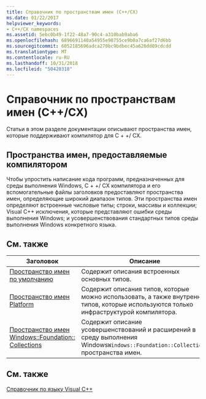 ```yaml
---
title: Справочник по пространствам имен (C++/CX)
ms.date: 01/22/2017
helpviewer_keywords:
- C++/CX namespaces
ms.assetid: 5ebc0b49-1f22-48a7-90c4-a310bab9aba6
ms.openlocfilehash: 6896691140a54955e98755ce9b0a7ca6af27d6bb
ms.sourcegitcommit: 6052185696adca270bc9bdbec45a626dd89cdcdd
ms.translationtype: MT
ms.contentlocale: ru-RU
ms.lasthandoff: 10/31/2018
ms.locfileid: "50428318"
---
```

# <a name="namespaces-reference-ccx"></a>Справочник по пространствам имен (C++/CX)

Статьи в этом разделе документации описывают пространства имен, которые поддерживают компилятор для C + +/ CX.

## <a name="compiler-supplied-namespaces"></a>Пространства имен, предоставляемые компилятором

Чтобы упростить написание кода программ, предназначенных для среды выполнения Windows, C + +/ CX компилятора и его вспомогательные файлы заголовков предоставляют пространства имен, определяющие широкий диапазон типов. Эти пространства имен определяют встроенные числовые типы; строки, массивы и коллекции; Visual C++ исключения, которые представляют ошибки среды выполнения Windows; и усовершенствования стандартных типов среды выполнения Windows конкретного языка.

## <a name="related-topics"></a>См. также

|Заголовок|Описание|
|-----------|-----------------|
|[Пространство имен по умолчанию](../cppcx/default-namespace.md)|Содержит описания встроенных основных типов.|
|[Пространство имен Platform](../cppcx/platform-namespace-c-cx.md)|Содержит описания типов, которые можно использовать, а также внутренних типов, которые используются только инфраструктурой компилятора.|
|[Пространство имен Windows::Foundation:: Collections](../cppcx/windows-foundation-collections-namespace-c-cx.md)|Содержит описание усовершенствований и расширений в среду выполнения Windows`Windows::Foundation::Collections` пространства имен.|

## <a name="see-also"></a>См. также

[Справочник по языку Visual C++](../cppcx/visual-c-language-reference-c-cx.md)